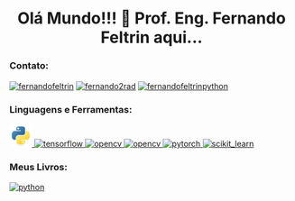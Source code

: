 <h1 align="center">Olá Mundo!!! 👋 Prof. Eng. Fernando Feltrin aqui...</h1>
<h3 align="left">Contato:</h3>
<p align="left">
<a href="https://linkedin.com/in/fernandofeltrin" target="blank"><img align="center" src="https://raw.githubusercontent.com/rahuldkjain/github-profile-readme-generator/master/src/images/icons/Social/linked-in-alt.svg" alt="fernandofeltrin" height="30" width="40" /></a>
<a href="https://kaggle.com/fernando2rad" target="blank"><img align="center" src="https://raw.githubusercontent.com/rahuldkjain/github-profile-readme-generator/master/src/images/icons/Social/kaggle.svg" alt="fernando2rad" height="30" width="40" /></a>
<a href="https://fb.com/fernandofeltrinpython" target="blank"><img align="center" src="https://raw.githubusercontent.com/rahuldkjain/github-profile-readme-generator/master/src/images/icons/Social/facebook.svg" alt="fernandofeltrinpython" height="30" width="40" /></a>
</p>

<h3 align="left">Linguagens e Ferramentas:</h3>
<p align="left"> <a href="https://www.python.org" target="_blank"> <img src="https://raw.githubusercontent.com/devicons/devicon/master/icons/python/python-original.svg" alt="python" width="40" height="40"/> </a> <a href="https://www.tensorflow.org" target="_blank"> <img src="https://www.vectorlogo.zone/logos/tensorflow/tensorflow-icon.svg" alt="tensorflow" width="40" height="40"/> </a> <a href="https://keras.io//" target="_blank"> <img src="https://github.com/valohai/ml-logos/blob/master/keras.svg" alt="opencv" width="40" height="40"/> </a> <a href="https://opencv.org/" target="_blank"> <img src="https://www.vectorlogo.zone/logos/opencv/opencv-icon.svg" alt="opencv" width="40" height="40"/> </a> <a href="https://pytorch.org/" target="_blank"> <img src="https://www.vectorlogo.zone/logos/pytorch/pytorch-icon.svg" alt="pytorch" width="40" height="40"/> </a> <a href="https://scikit-learn.org/" target="_blank"> <img src="https://upload.wikimedia.org/wikipedia/commons/0/05/Scikit_learn_logo_small.svg" alt="scikit_learn" width="40" height="40"/> </a>  </p>

<h3 align="left">Meus Livros:</h3>
<p align="left"> <a href="https://www.amazon.com.br/s?i=digital-text&rh=p_27%3AFernando+Feltrin&s=relevancerank&text=Fernando+Feltrin&ref=dp_byline_sr_ebooks_1" target="_blank"> <img src="https://camo.githubusercontent.com/64bcab667afb4101e86fcf3ce8d99f6f3bf690ce29c5e70a87a23fdcfdfe904a/68747470733a2f2f662e636c6f75642e6769746875622e636f6d2f6173736574732f343938343639302f313031373439372f30633665386237652d306331322d313165332d386463622d3462326637353236623762302e706e67" alt="python" width="40" height="40"/> </a> </p>
